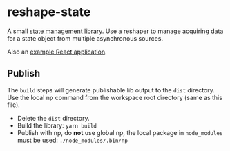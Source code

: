 # reshape-state

A small [state management library](libs/reshape-state/README.md). Use a reshaper to manage acquiring data for a state object from multiple asynchronous sources.

Also an [example React application](apps/example-app/src/main.tsx).

## Publish

The `build` steps will generate publishable lib output to the `dist` directory. Use the local np command from the workspace root directory (same as this file).

- Delete the `dist` directory.
- Build the library: `yarn build`
- Publish with np, do **not** use global np, the local package in `node_modules` must be used: `./node_modules/.bin/np`
